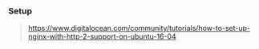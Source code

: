### Setup

> https://www.digitalocean.com/community/tutorials/how-to-set-up-nginx-with-http-2-support-on-ubuntu-16-04
